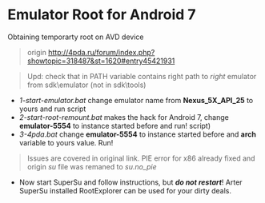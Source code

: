 # Emulator Root for Android 7

Obtaining temporarty root on AVD device

> origin  http://4pda.ru/forum/index.php?showtopic=318487&st=1620#entry45421931

> Upd: check that in PATH variable contains right path to *right* emulator from sdk\emulator (not in sdk\tools)

* *1-start-emulator.bat* change emulator name from **Nexus_5X_API_25** to yours and run script
* *2-start-root-remount.bat* makes the hack for Android 7, change **emulator-5554** to instance started before and run! script)
* *3-4pda.bat* change **emulator-5554** to instance started before and **arch** variable to yours value. Run!

> Issues are covered in original link. PIE error for x86 already fixed and origin *su* file was remaned to *su.no_pie*

* Now start SuperSu and follow instructions, but ***do not restart***! Arter SuperSu installed RootExplorer can be used for your dirty deals.
